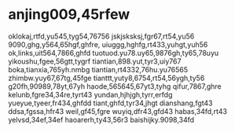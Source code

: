 # anjing009,45rfew
oklokaj,rtfd,yu545,tyg54,76756
jskjsksksj,fgr67,rt54,yu56
9090,ghg,y564,65hgf,ghfre,
uiuggg,hghfg,rt433,yuhgt,yuh56
ok,links,uit564,7866,ghfd
tuotuod.yu78.uy65,9876gh,ty65,78uyu
yikoushu,fgee,56gtt,tygrf
tiantian,898.yut,tyr3,uiy767
boka,tianxia,765yh.nmbg
tiantian,rt4332,76hu.yu76565
zhimbw.yuy67,67tg,45fge
tianttt,yuty8,6754,rt54,56ygh,ty56
g20fh,90989,78yt,67yh
haode,565645,67yt3,tyhg
qifur,7867,ghre
kelunb,fgre34,34re,tyrt43
yundan,hjhjgh,tyrr,erfdg
yueyue,tyeer,fr434,ghfdd
tiant,ghfd,tyr34,jhgt
dianshang,fgt43
ddsa,fgssa,hfr43
weil,gf45,fgre
wuyiq,dfr43,gfd43
habas,34fd,rt43
yelvsd,34ef,34ef
haoarerh,ty43,56r3
baishijky.9098,34fd
